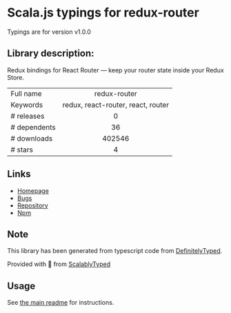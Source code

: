 
# Scala.js typings for redux-router

Typings are for version v1.0.0

## Library description:
Redux bindings for React Router — keep your router state inside your Redux Store.

|                    |                 |
| ------------------ | :-------------: |
| Full name          | redux-router |
| Keywords           | redux, react-router, react, router |
| # releases         | 0 |
| # dependents       | 36 |
| # downloads        | 402546 |
| # stars            | 4 |

## Links
- [Homepage](https://github.com/acdlite/redux-router#readme)
- [Bugs](https://github.com/acdlite/redux-router/issues)
- [Repository](https://github.com/acdlite/redux-router)
- [Npm](https://www.npmjs.com/package/redux-router)
    


## Note
This library has been generated from typescript code from [DefinitelyTyped](https://definitelytyped.org).

Provided with :purple_heart: from [ScalablyTyped](https://github.com/oyvindberg/ScalablyTyped)

## Usage
See [the main readme](../../readme.md) for instructions.


